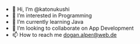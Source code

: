 - 👋 Hi, I’m @katonukushi
- 👀 I’m interested in Programming
- 🌱 I’m currently learning Java
- 💞️ I’m looking to collaborate on App Development
- 📫 How to reach me dogan.alper@web.de

<!---
katonukushi/katonukushi is a ✨ special ✨ repository because its `README.md` (this file) appears on your GitHub profile.
You can click the Preview link to take a look at your changes.
--->
